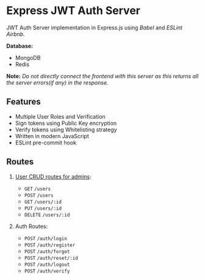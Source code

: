 # Express JWT Auth Server
JWT Auth Server implementation in Express.js using _Babel_ and _ESLint Airbnb_.

**Database:**
* MongoDB
* Redis

**Note:** _Do not directly connect the frontend with this server as this returns all the server errors(if any) in the response._

## Features
* Multiple User Roles and Verification
* Sign tokens using Public Key encryption
* Verify tokens using Whitelisting strategy
* Written in modern JavaScript
* ESLint pre-commit hook

## Routes
1. [User CRUD routes for admins](https://github.com/apal21/express-jwt-auth-server/wiki/User-CRUD-Routes):
    * `GET` `/users`
    * `POST` `/users`
    * `GET` `/users/:id`
    * `PUT` `/users/:id`
    * `DELETE` `/users/:id`
    
2. Auth Routes:
    * `POST` `/auth/login`
    * `POST` `/auth/register`
    * `POST` `/auth/forgot`
    * `POST` `/auth/reset/:id`
    * `POST` `/auth/logout`
    * `POST` `/auth/verify`
